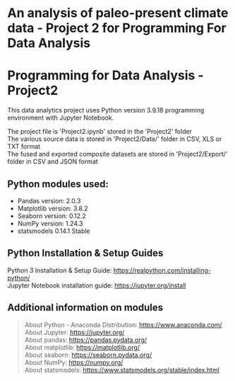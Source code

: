 # An analysis of paleo-present climate data - Project 2 for Programming For Data Analysis

# Programming for Data Analysis - Project2<br>

This data analytics project uses Python version 3.9.18 programming environment with Jupyter Notebook. <br>

The project file is 'Project2.ipynb' stored in the 'Project2' folder<br>
The various source data is stored in 'Project2/Data/' folder in CSV, XLS or TXT format<br>
The fused and exported composite datasets are stored in 'Project2/Export/' folder in CSV and JSON format<br>

## Python modules used:<br>
+ Pandas version: 2.0.3<br>
+ Matplotlib version: 3.8.2<br>
+ Seaborn version: 0.12.2<br>
+ NumPy version: 1.24.3<br>
+ statsmodels 0.14.1 Stable <br>


## Python Installation & Setup Guides<br>
Python 3 Installation & Setup Guide: https://realpython.com/installing-python/<br>
Jupyter Notebook installation guide: https://jupyter.org/install<br>

## Additional information on modules<br>
>About Python - Anaconda Distribution: https://www.anaconda.com/<br>
>About Jupyter: https://jupyter.org/<br>
>About pandas: https://pandas.pydata.org/<br>
>About matplotlib: https://matplotlib.org/<br>
>About seaborn: https://seaborn.pydata.org/<br>
>About NumPy: https://numpy.org/<br>
>About statsmodels: https://www.statsmodels.org/stable/index.html <br>
